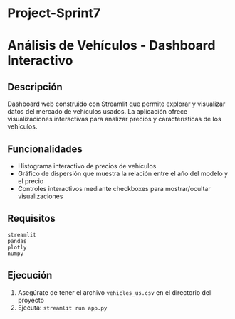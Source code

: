 # Project-Sprint7
# Análisis de Vehículos - Dashboard Interactivo

## Descripción
Dashboard web construido con Streamlit que permite explorar y visualizar datos del mercado de vehículos usados. La aplicación ofrece visualizaciones interactivas para analizar precios y características de los vehículos.

## Funcionalidades
- Histograma interactivo de precios de vehículos
- Gráfico de dispersión que muestra la relación entre el año del modelo y el precio
- Controles interactivos mediante checkboxes para mostrar/ocultar visualizaciones

## Requisitos
```
streamlit
pandas
plotly
numpy
```

## Ejecución
1. Asegúrate de tener el archivo `vehicles_us.csv` en el directorio del proyecto
2. Ejecuta: `streamlit run app.py`
